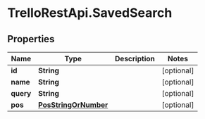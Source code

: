 # TrelloRestApi.SavedSearch

## Properties

Name | Type | Description | Notes
------------ | ------------- | ------------- | -------------
**id** | **String** |  | [optional] 
**name** | **String** |  | [optional] 
**query** | **String** |  | [optional] 
**pos** | [**PosStringOrNumber**](PosStringOrNumber.md) |  | [optional] 



